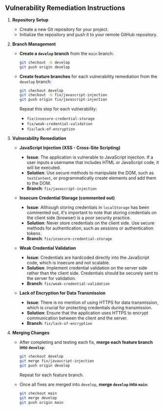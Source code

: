 ## Vulnerability Remediation Instructions

1. **Repository Setup**
   - Create a new Git repository for your project.
   - Initialize the repository and push it to your remote GitHub repository.

2. **Branch Management**
   - **Create a `develop` branch** from the `main` branch:
     ```bash
     git checkout -b develop
     git push origin develop
     ```
   - **Create feature branches** for each vulnerability remediation from the `develop` branch:
     ```bash
     git checkout develop
     git checkout -b fix/javascript-injection
     git push origin fix/javascript-injection
     ```

     Repeat this step for each vulnerability:
     - `fix/insecure-credential-storage`
     - `fix/weak-credential-validation`
     - `fix/lack-of-encryption`

3. **Vulnerability Remediation**

   - **JavaScript Injection (XSS - Cross-Site Scripting)**
     - **Issue**: The application is vulnerable to JavaScript injection. If a user inputs a username that includes HTML or JavaScript code, it will be executed.
     - **Solution**: Use secure methods to manipulate the DOM, such as `textContent`, or programmatically create elements and add them to the DOM.
     - **Branch**: `fix/javascript-injection`

   - **Insecure Credential Storage (commented out)**
     - **Issue**: Although storing credentials in `localStorage` has been commented out, it's important to note that storing credentials on the client side (browser) is a poor security practice.
     - **Solution**: Never store credentials on the client side. Use secure methods for authentication, such as sessions or authentication tokens.
     - **Branch**: `fix/insecure-credential-storage`

   - **Weak Credential Validation**
     - **Issue**: Credentials are hardcoded directly into the JavaScript code, which is insecure and not scalable.
     - **Solution**: Implement credential validation on the server side rather than the client side. Credentials should be securely sent to the server for validation.
     - **Branch**: `fix/weak-credential-validation`

   - **Lack of Encryption for Data Transmission**
     - **Issue**: There is no mention of using HTTPS for data transmission, which is crucial for protecting credentials during transmission.
     - **Solution**: Ensure that the application uses HTTPS to encrypt communication between the client and the server.
     - **Branch**: `fix/lack-of-encryption`

4. **Merging Changes**
   - After completing and testing each fix, **merge each feature branch into `develop`**:
     ```bash
     git checkout develop
     git merge fix/javascript-injection
     git push origin develop
     ```

     Repeat for each feature branch.

   - Once all fixes are merged into `develop`, **merge `develop` into `main`**:
     ```bash
     git checkout main
     git merge develop
     git push origin main
     ```

